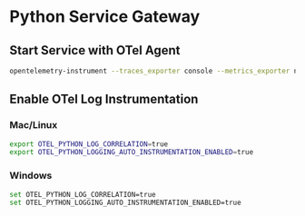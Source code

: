 # Python Service Gateway

## Start Service with OTel Agent

```bash
opentelemetry-instrument --traces_exporter console --metrics_exporter none --logs_exporter none --service_name gateway flask run --port 5000
```

## Enable OTel Log Instrumentation

### Mac/Linux

```bash
export OTEL_PYTHON_LOG_CORRELATION=true
export OTEL_PYTHON_LOGGING_AUTO_INSTRUMENTATION_ENABLED=true
```

### Windows

```bash
set OTEL_PYTHON_LOG_CORRELATION=true
set OTEL_PYTHON_LOGGING_AUTO_INSTRUMENTATION_ENABLED=true
```
